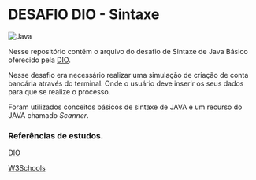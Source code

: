 
# DESAFIO DIO - Sintaxe

![Java](https://img.shields.io/badge/java-%23ED8B00.svg?style=for-the-badge&logo=openjdk&logoColor=white)

Nesse repositório contém o arquivo do desafio de Sintaxe de Java Básico oferecido pela [DIO](https://www.dio.me).

Nesse desafio era necessário realizar uma simulação de criação de conta bancária através do terminal. Onde o usuário deve inserir os seus dados para que se realize o processo.

Foram utilizados conceitos básicos de sintaxe de JAVA e um recurso do JAVA chamado _Scanner_.

### Referências de estudos.
[DIO](https://www.dio.me/articles/guia-rapido-utilizando-a-funcao-scanner-em-java)

[W3Schools](https://www.w3schools.com/java/java_user_input.asp)



